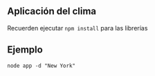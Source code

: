 ## Aplicación del clima


Recuerden ejecutar ```npm install``` para las librerías


## Ejemplo
```
node app -d "New York"
```